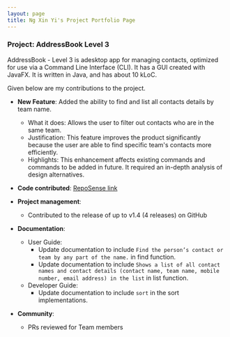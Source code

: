 ```yaml
---
layout: page
title: Ng Xin Yi's Project Portfolio Page
---
```


### Project: AddressBook Level 3

AddressBook - Level 3 is adesktop app for managing contacts, optimized for use via a Command Line Interface (CLI). It has a GUI created with JavaFX. It is written in Java, and has about 10 kLoC.

Given below are my contributions to the project.

* **New Feature**: Added the ability to find and list all contacts details by team name.
  * What it does: Allows the user to filter out contacts who are in the same team.
  * Justification: This feature improves the product significantly because the user are able to find specific team's contacts more efficiently.
  * Highlights: This enhancement affects existing commands and commands to be added in future. It required an in-depth analysis of design alternatives.

* **Code contributed**: [RepoSense link]()

* **Project management**:
  * Contributed to the release of up to v1.4 (4 releases) on GitHub

* **Documentation**:
  * User Guide:
    * Update documentation to include `Find the person’s contact or team by any part of the name.` in find function.
    * Update documentation to include `Shows a list of all contact names and contact details (contact name, team name, mobile number, email address) in the list` in list function.
  * Developer Guide:
    * Update documentation to include `sort` in the sort implementations.
    
* **Community**:
  * PRs reviewed for Team members
  